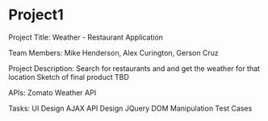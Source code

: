 # Project1

Project Title: 
Weather - Restaurant Application

Team Members:
Mike Henderson, Alex Curington, Gerson Cruz

Project Description:
Search for restaurants and and get the weather for that location
Sketch of final product
TBD

APIs:
Zomato
Weather API

Tasks:
UI Design
AJAX API Design
JQuery DOM Manipulation
Test Cases
